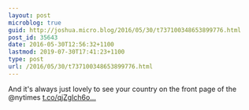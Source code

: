 ```yaml
---
layout: post
microblog: true
guid: http://joshua.micro.blog/2016/05/30/t737100348653899776.html
post_id: 35643
date: 2016-05-30T12:56:32+1100
lastmod: 2019-07-30T17:41:23+1100
type: post
url: /2016/05/30/t737100348653899776.html
---
```

And it's always just lovely to see your country on the front page of the @nytimes [t.co/qjZgIch6o...](https://t.co/qjZgIch6oB)
